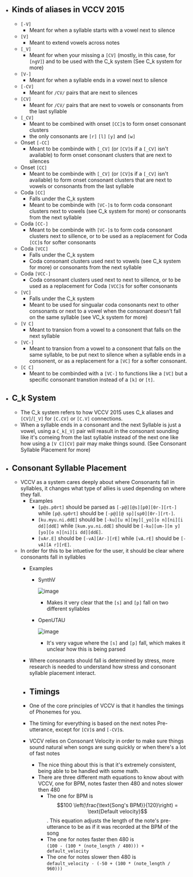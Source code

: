 - ## Kinds of aliases in VCCV 2015
    - `[-V]`
      - Meant for when a syllable starts with a vowel next to silence
    - `[V]`
      - Meant to extend vowels across notes
    - `[_V]`
      - Meant for when your missing a `[CV]` (mostly, in this case, for `[ngV]`) and to be used with the C_k system (See C_k system for more)
    - `[V-]`
      - Meant for when a syllable ends in a vowel next to silence    
    - `[-CV]`
      -  Meant for `/CV/` pairs that are next to silences
    - `[CV]`
        - Meant for `/CV/` pairs that are next to vowels or consonants from the last syllable
    - `[_CV]`
        - Meant to be combined with onset `[CC]`s to form onset consonant clusters
        - the only consonants are `[r]` `[l]` `[y]` and `[w]`
    - Onset `[-CC]`
        - Meant to be combinde with `[_CV]` (or `[CV]`s if a `[_CV]` isn't available) to form onset consonant clusters that are next to silences
    - Onset `[CC]`
        - Meant to be combinde with `[_CV]` (or `[CV]`s if a `[_CV]` isn't available) to form onset consonant clusters that are next to vowels or consonants from the last syllable
    - Coda `[CC]`
      - Falls under the C_k system
      - Meant to be combinde with `[VC-]`s to form coda consonant clusters next to vowels (see C_k system for more) or consonants from the next syllable
    - Coda `[CC-]`
      -   Meant to be combinde with `[VC-]`s to form coda consonant clusters next to sillence, or to be used as a replacement for Coda `[CC]`s for softer consonants
    - Coda `[VCC]`
      - Falls under the C_k system
      - Coda consonant clusters used next to vowels (see C_k system for more) or consonants from the next syllable
    - Coda `[VCC-]`
      - Coda consonant clusters used next to next to sillence, or to be used as a replacement for Coda `[VCC]`s for softer consonants
    - `[VC]`
        - Falls under the C_k system
        - Meant to be used for singualar coda consonants next to other consonants or next to a vowel when the consonant doesn't fall on the same syllable (see VC_k system for more)
    - `[V C]`
        - Meant to transion from a vowel to a consonent that falls on the next syllable
    - `[VC-]`
        - Meant to transion from a vowel to a consonent that falls on the same syllable, to be put next to silence when a syllable ends in a consonent, or as a replacement for a `[VC]` for a softer consonant.
    - `[C C]`
        - Meant to be combinded with a `[VC-]` to functions like a `[VC]` but a specific consonant transtion instead of a `[k]` or `[t]`.
      
- ## C_k System
  - The C_k system refers to how VCCV 2015 uses C_k aliases and `[CV]`/`[_V]` for `[C.CV]` or `[C.V]` connections.
  - When a syllable ends in a consonant and the next Syllable is just a vowel, using a `C_k[_V]` pair will reasult in the consonant sounding like it's comeing from the last syllable instead of the next one like how using a `[V C][CV]` pair may make things sound. (See Consonant Syllable Placement for more)

- ## Consonant Syllable Placement
  - VCCV as a system cares deeply about where Consonants fall in syllables, it changes what type of allies is used depending on where they fall.
    - Examples
      - `[p@s.p0rt]` should be parsed as `[-p@][@s][p0][0r-][rt-]` while `[p@.sp0rt]` should be `[-p@][@ sp][sp0][0r-][rt-]`.
      - `[ku.myu.ni.ddE]` should be `[-ku][u m][my][_yo][o n][ni][i dd][ddE]` while `[kum.yu.ni.ddE]` should be `[-ku][um-][m y][yo][o n][ni][i dd][ddE]`.
      - `[vAr.E]` should be `[-vA][Ar-][rE]` while `[vA.rE]` should be `[-vA][A r][rE]`.
  - In order for this to be intuetive for the user, it should be clear where consonants fall in syllables
      - Examples
          - SynthV

            ![image](https://github.com/user-attachments/assets/8b0cc2f7-5954-413d-a70b-bc1b98109f80)
            - Makes it very clear that the `[s]` and `[p]` fall on two different syllables
        - OpenUTAU
       
          ![image](https://github.com/user-attachments/assets/c8a72639-9ce2-470b-9682-2a819e5e9646)
            - It's very vague where the `[s]` and `[p]` fall, which makes it unclear how this is being parsed
    - Where consonants should fall is determined by stress, more research is needed to understand how stress and consonant syllable placement interact.

    -  ##  Timings
      -  One of the core principles of VCCV is that it handles the timings of Phonemes for you.
      -  The timing for everything is based on the next notes Pre-utterance, except for `[CV]`s and `[-CV]`s.
      -  VCCV relies on Consonant Velocity in order to make sure things sound natural when songs are sung quickly or when there's a lot of fast notes
          - The nice thing about this is that it's extremely consistent, being able to be handled with some math.
          -  There are three different math equations to know about with VCCV, one for BPM, notes faster then 480 and notes slower then 480
              - The one for BPM is $$100 \left(\frac{\text{Song's BPM}}{120}\right) = \text{Default velocity}$$.
                    This equation adjusts the length of the note's pre-utterance to be as if it was recorded at the BPM of the song
              - The one for notes faster then 480 is<br>
                `(100 - (100 * (note_length / 480))) + default_velocity`
              - The one for notes slower then 480 is<br>
                `default_velocity - (-50 + (100 * (note_length / 960)))`




  
